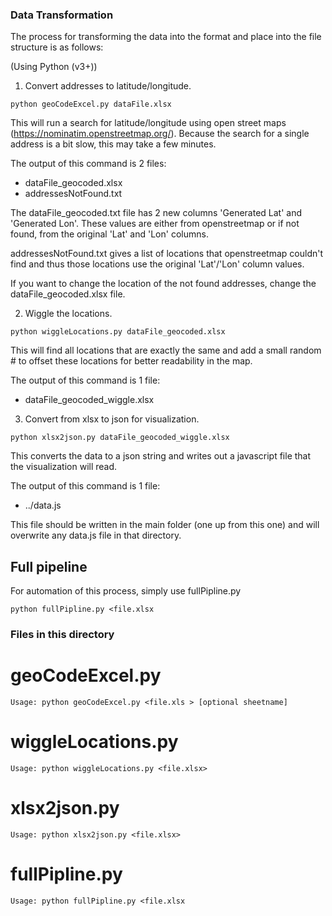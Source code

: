 ### Data Transformation

The process for transforming the data into the format and place into the file structure is as follows:

(Using Python (v3+))

1. Convert addresses to latitude/longitude.
```
python geoCodeExcel.py dataFile.xlsx
```
This will run a search for latitude/longitude using open street maps (https://nominatim.openstreetmap.org/). Because the search for a single address is a bit slow, this may take a few minutes.

The output of this command is 2 files:
* dataFile_geocoded.xlsx
* addressesNotFound.txt

The dataFile_geocoded.txt file has 2 new columns 'Generated Lat' and 'Generated Lon'. These values are either from openstreetmap or if not found, from the original 'Lat' and 'Lon' columns.

addressesNotFound.txt gives a list of locations that openstreetmap couldn't find and thus those locations use the original 'Lat'/'Lon' column values.

If you want to change the location of the not found addresses, change the dataFile_geocoded.xlsx file.

2. Wiggle the locations.
```
python wiggleLocations.py dataFile_geocoded.xlsx
```

This will find all locations that are exactly the same and add a small random # to offset these locations for better readability in the map.

The output of this command is 1 file:
* dataFile_geocoded_wiggle.xlsx

3. Convert from xlsx to json for visualization.
```
python xlsx2json.py dataFile_geocoded_wiggle.xlsx
```
This converts the data to a json string and writes out a javascript file that the visualization will read.

The output of this command is 1 file:
* ../data.js

This file should be written in the main folder (one up from this one) and will overwrite any data.js file in that directory.


## Full pipeline
For automation of this process, simply use fullPipline.py
```
python fullPipline.py <file.xlsx
```

### Files in this directory

# geoCodeExcel.py
```
Usage: python geoCodeExcel.py <file.xls > [optional sheetname]
```

# wiggleLocations.py
```
Usage: python wiggleLocations.py <file.xlsx>
```

# xlsx2json.py
```
Usage: python xlsx2json.py <file.xlsx>  
```

# fullPipline.py
```
Usage: python fullPipline.py <file.xlsx
```

